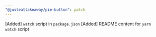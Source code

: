 ```yaml
---
"@justeattakeaway/pie-button": patch
---
```


[Added] `watch` script in `package.json`
[Added] README content for `yarn watch` script

